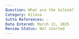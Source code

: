 ```yaml
---
Question: What are the kilesā?
Category: Kilesa
Sutta References: -
Date Entered: March 11, 2025
Review Status: Not started
---
```

